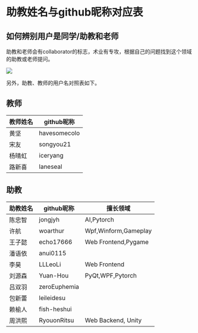 # 助教姓名与github昵称对应表

## 如何辨别用户是同学/助教和老师

助教和老师会有collaborator的标志，术业有专攻，根据自己的问题找到这个领域的助教或老师提问。

![](collaborator-chip.png)

另外，助教、教师的用户名对照表如下。


## 教师
| 教师姓名 | github昵称   |
|----------|--------------|
| 黄坚     | havesomecolo |
| 宋友     | songyou21    |
| 杨晴虹   | iceryang     |
| 路新喜   | laneseal     |

## 助教
| 助教姓名 | github昵称  | 擅长领域 |
|----------|-------------|----------|
| 陈忠智   | jongjyh    | AI,Pytorch |
| 许航 | woarthur | Wpf,Winform,Gameplay |
| 王子懿 | echo17666 | Web Frontend,Pygame |
| 潘语依 | anui0115 |  |
| 李昊 | LLLeoLi | Web Frontend |
| 刘源森 | Yuan-Hou | PyQt,WPF,Pytorch |
| 吕双羽 | zeroEuphemia |  |
| 包新蕾 | leileidesu |  |
| 赖榆人 | fish-heshui |  |
| 周洪熙 | RyouonRitsu | Web Backend, Unity |
